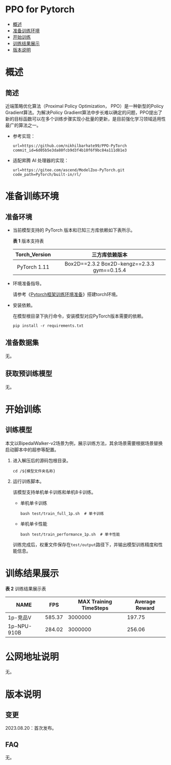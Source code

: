 # PPO for Pytorch

-   [概述](概述.md)
-   [准备训练环境](准备训练环境.md)
-   [开始训练](开始训练.md)
-   [训练结果展示](训练结果展示.md)
-   [版本说明](版本说明.md)



# 概述

## 简述

近端策略优化算法（Proximal Policy Optimization， PPO）是一种新型的Policy Gradient算法。为解决Policy Gradient算法中步长难以确定的问题，PPO提出了新的目标函数可以在多个训练步骤实现小批量的更新，是目前强化学习领域适用性最广的算法之一。


- 参考实现：

  ```
  url=https://github.com/nikhilbarhate99/PPO-PyTorch
  commit_id=6d05b5e3da80fcb9d3f4b10f6f9bc84a111d81e3
  ```

- 适配昇腾 AI 处理器的实现：

  ```
  url=https://gitee.com/ascend/ModelZoo-PyTorch.git
  code_path=PyTorch/built-in/rl/
  ```

# 准备训练环境

## 准备环境

- 当前模型支持的 PyTorch 版本和已知三方库依赖如下表所示。

  **表 1**  版本支持表

  | Torch_Version      | 三方库依赖版本                                 |
  | :--------: | :----------------------------------------------------------: |
  | PyTorch 1.11 | Box2D==2.3.2 Box2D-kengz==2.3.3 gym==0.15.4 |
  
- 环境准备指导。

  请参考《[Pytorch框架训练环境准备](https://www.hiascend.com/document/detail/zh/ModelZoo/pytorchframework/ptes)》搭建torch环境。
  
- 安装依赖。

  在模型根目录下执行命令，安装模型对应PyTorch版本需要的依赖。
  ```shell
  pip install -r requirements.txt  
  ```


## 准备数据集

无。


## 获取预训练模型

无。

# 开始训练

## 训练模型

本文以BipedalWalker-v2场景为例，展示训练方法，其余场景需要根据场景替换启动脚本中的超参等配置。

1. 进入解压后的源码包根目录。

   ```
   cd /${模型文件夹名称} 
   ```

2. 运行训练脚本。

   该模型支持单机单卡训练和单机8卡训练。

   - 单机单卡训练

     ```shell
     bash test/train_full_1p.sh  # 单卡训练
     ```
     
   - 单机单卡性能
   
     ```shell
     bash test/train_performance_1p.sh  # 单卡性能
     ```
   
   训练完成后，权重文件保存在`test/output`路径下，并输出模型训练精度和性能信息。

# 训练结果展示

**表 2**  训练结果展示表

| NAME        | FPS    | MAX Training TimeSteps | Average Reward |
| ----------- | ------ | ---------------------- | -------------- |
| 1p-竞品V    | 585.37 | 3000000                 | 197.75         |
| 1p-NPU-910B | 284.02 | 3000000                | 256.06        |


# 公网地址说明
无。

# 版本说明

## 变更

2023.08.20：首次发布。

## FAQ

无。
   
